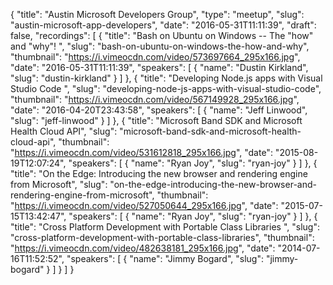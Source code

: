 {
  "title": "Austin Microsoft Developers Group",
  "type": "meetup",
  "slug": "austin-microsoft-app-developers",
  "date": "2016-05-31T11:11:39",
  "draft": false,
  "recordings": [
    {
      "title": "Bash on Ubuntu on Windows -- The \"how\" and \"why\"! ",
      "slug": "bash-on-ubuntu-on-windows-the-how-and-why",
      "thumbnail": "https://i.vimeocdn.com/video/573697664_295x166.jpg",
      "date": "2016-05-31T11:11:39",
      "speakers": [
        {
          "name": "Dustin Kirkland",
          "slug": "dustin-kirkland"
        }
      ]
    },
    {
      "title": "Developing Node.js apps with Visual Studio Code ",
      "slug": "developing-node-js-apps-with-visual-studio-code",
      "thumbnail": "https://i.vimeocdn.com/video/567149928_295x166.jpg",
      "date": "2016-04-20T23:43:58",
      "speakers": [
        {
          "name": "Jeff Linwood",
          "slug": "jeff-linwood"
        }
      ]
    },
    {
      "title": "Microsoft Band SDK and Microsoft Health Cloud API",
      "slug": "microsoft-band-sdk-and-microsoft-health-cloud-api",
      "thumbnail": "https://i.vimeocdn.com/video/531612818_295x166.jpg",
      "date": "2015-08-19T12:07:24",
      "speakers": [
        {
          "name": "Ryan Joy",
          "slug": "ryan-joy"
        }
      ]
    },
    {
      "title": "On the Edge: Introducing the new browser and rendering engine from Microsoft",
      "slug": "on-the-edge-introducing-the-new-browser-and-rendering-engine-from-microsoft",
      "thumbnail": "https://i.vimeocdn.com/video/527050644_295x166.jpg",
      "date": "2015-07-15T13:42:47",
      "speakers": [
        {
          "name": "Ryan Joy",
          "slug": "ryan-joy"
        }
      ]
    },
    {
      "title": "Cross Platform Development with Portable Class Libraries ",
      "slug": "cross-platform-development-with-portable-class-libraries",
      "thumbnail": "https://i.vimeocdn.com/video/482638181_295x166.jpg",
      "date": "2014-07-16T11:52:52",
      "speakers": [
        {
          "name": "Jimmy Bogard",
          "slug": "jimmy-bogard"
        }
      ]
    }
  ]
}
